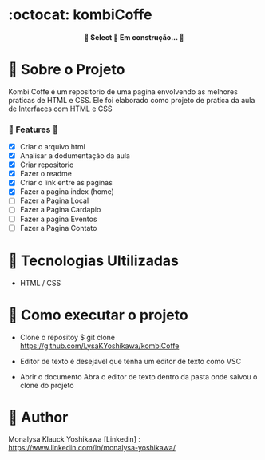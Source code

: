 # :octocat: kombiCoffe

<h4 align="center"> 
	🚧  Select 🚀 Em construção...  🚧
</h4>



  #  :rocket: Sobre o Projeto

Kombi Coffe é um repositorio de uma pagina envolvendo as melhores praticas de HTML e CSS. Ele foi elaborado como projeto de pratica da aula de Interfaces com HTML e CSS 

### :loudspeaker: Features :feet:

- [x] Criar o arquivo html
- [x] Analisar a dodumentação da aula
- [x] Criar repositorio
- [x] Fazer o readme
- [x] Criar o link entre as paginas
- [x] Fazer a pagina index (home)
- [ ] Fazer a Pagina Local
- [ ] Fazer a Pagina Cardapio
- [ ] Fazer a pagina Eventos
- [ ] Fazer a Pagina Contato

# :pushpin: Tecnologias Ultilizadas

- HTML / CSS


# :pushpin: Como executar o projeto

  - Clone o repositoy 
  $ git clone <https://github.com/LysaKYoshikawa/kombiCoffe>
  
  - Editor de texto
  é desejavel que tenha um editor de texto como VSC
  
  - Abrir o documento
  Abra o editor de texto dentro da pasta onde salvou o clone do projeto

# :pushpin: Author
Monalysa Klauck Yoshikawa
[Linkedin] : <https://www.linkedin.com/in/monalysa-yoshikawa/>
